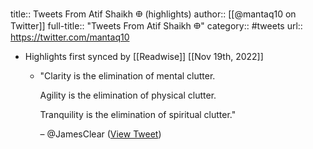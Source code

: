 title:: Tweets From Atif Shaikh 𐃏 (highlights)
author:: [[@mantaq10 on Twitter]]
full-title:: "Tweets From Atif Shaikh 𐃏"
category:: #tweets
url:: https://twitter.com/mantaq10

- Highlights first synced by [[Readwise]] [[Nov 19th, 2022]]
	- "Clarity is the elimination of mental clutter.
	  
	  Agility is the elimination of physical clutter.
	  
	  Tranquility is the elimination of spiritual clutter."
	  
	  – @JamesClear ([View Tweet](https://twitter.com/mantaq10/status/1376366135717752833))